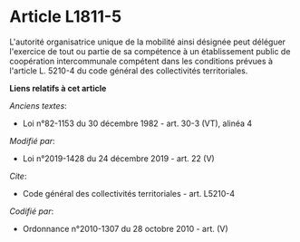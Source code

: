 # Article L1811-5

L'autorité organisatrice unique de la mobilité ainsi désignée peut déléguer l'exercice de tout ou partie de sa compétence à
un établissement public de coopération intercommunale compétent dans les conditions prévues à l'article L. 5210-4 du code
général des collectivités territoriales.

**Liens relatifs à cet article**

_Anciens textes_:

  - Loi n°82-1153 du 30 décembre 1982 - art. 30-3 (VT), alinéa 4

_Modifié par_:

  - Loi n°2019-1428 du 24 décembre 2019 - art. 22 (V)

_Cite_:

  - Code général des collectivités territoriales - art. L5210-4

_Codifié par_:

  - Ordonnance n°2010-1307 du 28 octobre 2010 - art. (V)
